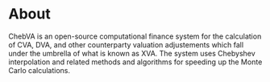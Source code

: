 About
=====

ChebVA is an open-source computational finance system for the calculation of 
CVA, DVA, and other counterparty valuation adjustements which fall under the 
umbrella of what is known as XVA. The system uses Chebyshev interpolation and
related methods and algorithms for speeding up the Monte Carlo calculations.
